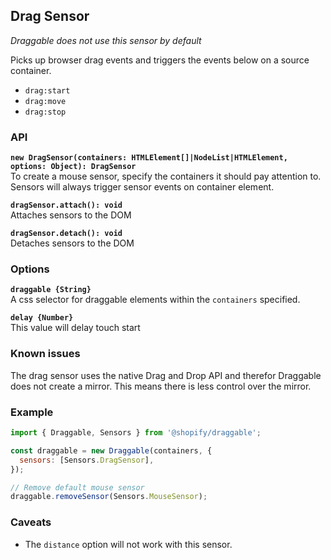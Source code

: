 ## Drag Sensor

_Draggable does not use this sensor by default_

Picks up browser drag events and triggers the events below on a source container.

- `drag:start`
- `drag:move`
- `drag:stop`

### API

**`new DragSensor(containers: HTMLElement[]|NodeList|HTMLElement, options: Object): DragSensor`**  
To create a mouse sensor, specify the containers it should pay attention to. Sensors will always
trigger sensor events on container element.

**`dragSensor.attach(): void`**  
Attaches sensors to the DOM

**`dragSensor.detach(): void`**  
Detaches sensors to the DOM

### Options

**`draggable {String}`**  
A css selector for draggable elements within the `containers` specified.

**`delay {Number}`**  
This value will delay touch start

### Known issues

The drag sensor uses the native Drag and Drop API and therefor Draggable does not create
a mirror. This means there is less control over the mirror.

### Example

```js
import { Draggable, Sensors } from '@shopify/draggable';

const draggable = new Draggable(containers, {
  sensors: [Sensors.DragSensor],
});

// Remove default mouse sensor
draggable.removeSensor(Sensors.MouseSensor);
```

### Caveats

- The `distance` option will not work with this sensor.
